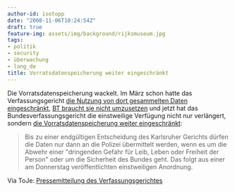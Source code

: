 ```yaml
---
author-id: isotopp
date: "2008-11-06T10:24:54Z"
draft: true
feature-img: assets/img/background/rijksmuseum.jpg
tags:
- politik
- security
- überwachung
- lang_de
title: Vorratsdatenspeicherung weiter eingeschränkt
---
```

Die Vorratsdatenspeicherung wackelt. Im März schon hatte das Verfassungsgericht <a href="http://blog.koehntopp.de/archives/2023-Eilantrag-stattgegeben-Vorratsdatenspeicherung-ausgebremst.html">die Nutzung von dort gesammelten Daten eingeschränkt</a>, <a href="http://blog.koehntopp.de/archives/2249-Vorratsdatenspeicherung-in-Deutschland-ausgesetzt.html">BT braucht sie nicht umzusetzen</a> und jetzt hat das Bundesverfassungsgericht die einstweilige Verfügung nicht nur verlängert, sondern <a href="http://www.sueddeutsche.de/,tt1m1/politik/952/316832/text/">die Vorratsdatenspeicherung weiter eingeschränkt</a>: <blockquote>Bis zu einer endgültigen Entscheidung des Karlsruher Gerichts dürfen die Daten nur dann an die Polizei übermittelt werden, wenn es um die Abwehr einer "dringenden Gefahr für Leib, Leben oder Freiheit der Person" oder um die Sicherheit des Bundes geht. Das folgt aus einer am Donnerstag veröffentlichten einstweiligen Anordnung.</blockquote> Via ToJe: <a href="http://www.bverfg.de/pressemitteilungen/bvg08-092.html">Pressemitteilung des Verfassungsgerichtes</a>
